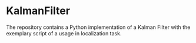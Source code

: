 # KalmanFilter

The repository contains a Python implementation of a Kalman Filter with the exemplary 
script of a usage in localization task.


